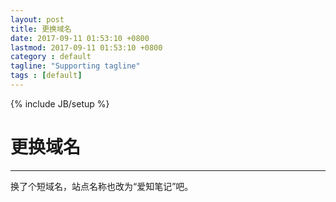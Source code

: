 ```yaml
---
layout: post
title: 更换域名
date: 2017-09-11 01:53:10 +0800
lastmod: 2017-09-11 01:53:10 +0800
category : default
tagline: "Supporting tagline"
tags : [default]
---
```

{% include JB/setup %}
# 更换域名
---
换了个短域名，站点名称也改为“爱知笔记”吧。
